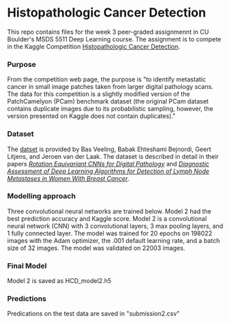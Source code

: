 # Histopathologic Cancer Detection
This repo contains files for the week 3 peer-graded assignmennt in CU Boulder's MSDS 5511 Deep Learning course. The assignment is to compete in the Kaggle Competition [Histopathologic Cancer Detection](https://www.kaggle.com/competitions/histopathologic-cancer-detection/overview).

### Purpose
From the competition web page, the purpose is "to identify metastatic cancer in small image patches taken from larger digital pathology scans. The data for this competition is a slightly modified version of the PatchCamelyon (PCam) benchmark dataset (the original PCam dataset contains duplicate images due to its probabilistic sampling, however, the version presented on Kaggle does not contain duplicates)." 

### Dataset
The [datset](https://www.kaggle.com/competitions/histopathologic-cancer-detection/overview) is provided by Bas Veeling, Babak Ehteshami Bejnordi, Geert Litjens, and Jeroen van der Laak. The dataset is described in detail in their papers [*Rotation Equivariant CNNs for Digital Pathology*](https://arxiv.org/abs/1806.03962) and [*Diagnostic Assessment of Deep Learning Algorithms for Detection of Lymph Node Metastases in Women With Breast Cancer*](https://jamanetwork.com/journals/jama/fullarticle/2665774).

### Modelling approach
Three convolutional neural networks are trained below. Model 2 had the best prediction accuracy and Kaggle score. Model 2 is a convolutional neural network (CNN) with 3 convolutional layers, 3 max pooling layers, and 1 fully connected layer. The model was trained for 20 epochs on 198022 images with the Adam optimizer, the .001 default learning rate, and a batch size of 32 images. The model was validated on 22003 images. 

### Final Model
Model 2 is saved as HCD_model2.h5

### Predictions
Predications on the test data are saved in "submission2.csv"

